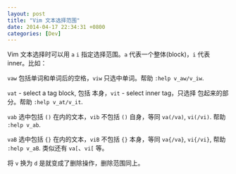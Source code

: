 ```yaml
---
layout: post
title: "Vim 文本选择范围"
date: 2014-04-17 22:34:31 +0800
categories: [Dev]
---
```


Vim 文本选择时可以用 `a` `i` 指定选择范围。`a` 代表一个整体(block)，`i` 代表 inner。比如：

`vaw` 包括单词和单词后的空格，`viw` 只选中单词。帮助 `:help v_aw/v_iw`.

`vat` - select a tag block, 包括 <tag></tag> 本身，`vit` - select inner tag，只选择 <tag></tag> 包起来的部分。帮助 `:help v_at/v_it`.

`vab` 选中包括 `()` 在内的文本，`vib` 不包括 `()` 自身，等同 `va(/va)`, `vi(/vi)`. 帮助 `:help v_ab`.

`vaB` 选中包括 `{}` 在内的文本，`viB` 不包括 `{}` 本身，等同 `va{/va}`, `vi{/vi}`, 帮助 `:help v_aB`. 类似还有 `va[`、`vi[` 等。

将 `v` 换为 `d` 是就变成了删除操作，删除范围同上。

